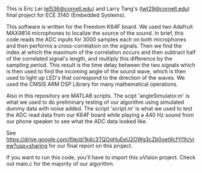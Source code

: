 This is Eric Lei (el536@cornell.edu) and Larry Tang's (lwt29@cornell.edu) final project for ECE 3140 (Embedded Systems). 

This software is written for the Freedom K64F board. We used two Adafruit MAX9814 microphones to localize the source of the sound. 
In brief, this code reads the ADC inputs for 3000 samples each on both microphones and then performs a cross-correlation on the signals. Then we find the index at which the maximum of the correlation occurs and then subtract half of the correlated signal's length, and multiply this difference by the sampling period. This result is the time delay between the two signals which is then used to find the incoming angle of the sound wave, which is then used to light up LED's that correspond to the direction of the waves. We used the CMSIS ARM DSP Library for many mathematical operations. 

Also in this repository are MATLAB scripts. The scipt 'angleSimulator.m' is what we used to do preliminary testing of our algorithm using simulated dummy data with noise added. The script 'script.m' is what we used to test the ADC read data from our K64F board while playing a 440 Hz sound from our phone speaker to see what the ADC data looked like. 

See https://drive.google.com/file/d/1k4c3TQOqHuEeU2OWg3cZb0oet9cfYI1h/view?usp=sharing for our final report on this project. 

If you want to run this code, you'll have to import this uVision project. Check out main.c for the majority of our algorithm. 
